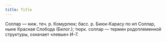```yaml
---
title: Title
---
```


Соллар — ниж. теч. р. Комурлюк; басс. р. Биюк-Карасу по нп Соллар, ныне Красная
Слобода (Белог.); тюрк. соллар — термин родоплеменной структуры, означает
«левые» И–7.
